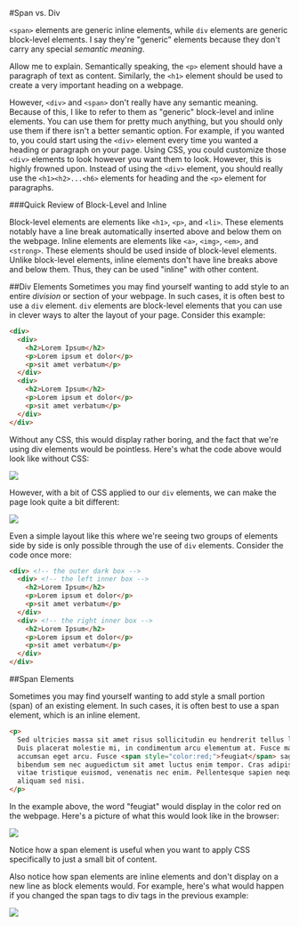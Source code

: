 #Span vs. Div

`<span>` elements are generic inline elements, while `div` elements are generic block-level elements. I say they're "generic" elements because they don't carry any special *semantic meaning*.

Allow me to explain. Semantically speaking, the `<p>` element should have a paragraph of text as content. Similarly, the `<h1>` element should be used to create a very important heading on a webpage.

However, `<div>` and `<span>` don't really have any semantic meaning. Because of this, I like to refer to them as "generic" block-level and inline elements. You can use them for pretty much anything, but you should only use them if there isn't a better semantic option. For example, if you wanted to, you could start using the `<div>` element every time you wanted a heading or paragraph on your page. Using CSS, you could customize those `<div>` elements to look however you want them to look. However, this is highly frowned upon. Instead of using the `<div>` element, you should really use the `<h1><h2>...<h6>` elements for heading and the `<p>` element for paragraphs.

###Quick Review of Block-Level and Inline

Block-level elements are elements like `<h1>`, `<p>`, and `<li>`. These elements notably have a line break automatically inserted above and below them on the webpage. Inline elements are elements like `<a>`, `<img>`, `<em>`, and `<strong>`. These elements should be used inside of block-level elements. Unlike block-level elements, inline elements don't have line breaks above and below them. Thus, they can be used "inline" with other content.

##Div Elements
Sometimes you may find yourself wanting to add style to an entire *division* or section of your webpage. In such cases, it is often best to use a `div` element. `div` elements are block-level elements that you can use in clever ways to alter the layout of your page. Consider this example:

```html
<div>
  <div>
    <h2>Lorem Ipsum</h2>
    <p>Lorem ipsum et dolor</p>
    <p>sit amet verbatum</p>
  </div>
  <div>
    <h2>Lorem Ipsum</h2>
    <p>Lorem ipsum et dolor</p>
    <p>sit amet verbatum</p>
  </div>
</div>
```

Without any CSS, this would display rather boring, and the fact that we're using div elements would be pointless. Here's what the code above would look like without CSS:

![](http://christensenacademy.org/modules/css-layouts/textpages/purpose-of-div1.png)

However, with a bit of CSS applied to our `div` elements, we can make the page look quite a bit different:

![](http://christensenacademy.org/modules/css-layouts/textpages/purpose-of-div2.png)

Even a simple layout like this where we're seeing two groups of elements side by side is only possible through the use of `div` elements. Consider the code once more:

```html
<div> <!-- the outer dark box -->
  <div> <!-- the left inner box -->
    <h2>Lorem Ipsum</h2>
    <p>Lorem ipsum et dolor</p>
    <p>sit amet verbatum</p>
  </div>
  <div> <!-- the right inner box -->
    <h2>Lorem Ipsum</h2>
    <p>Lorem ipsum et dolor</p>
    <p>sit amet verbatum</p>
  </div>
</div>
```

##Span Elements

Sometimes you may find yourself wanting to add style a small portion (span) of an existing element. In such cases, it is often best to use a span element, which is an inline element.

```html
<p>
  Sed ultricies massa sit amet risus sollicitudin eu hendrerit tellus lacinia. Aliquam erat volutpat.
  Duis placerat molestie mi, in condimentum arcu elementum at. Fusce massa ante, convallis ut sagittis et,
  accumsan eget arcu. Fusce <span style="color:red;">feugiat</span> sagittis erat quis pharetra. Vestibulum 
  bibendum sem nec auguedictum sit amet luctus enim tempor. Cras adipiscing varius dolor id pulvinar. Morbi
  vitae tristique euismod, venenatis nec enim. Pellentesque sapien neque, hendrerit ac sollicitudin vitae,
  aliquam sed nisi.
</p>
```

In the example above, the word "feugiat" would display in the color red on the webpage. Here's a picture of what this would look like in the browser:

![](http://christensenacademy.org/modules/css-layouts/textpages/purpose-of-span.png)

Notice how a span element is useful when you want to apply CSS specifically to just a small bit of content.

Also notice how span elements are inline elements and don't display on a new line as block elements would. For example, here's what would happen if you changed the span tags to div tags in the previous example:

![](http://christensenacademy.org/modules/css-layouts/textpages/purpose-of-span2.png)
